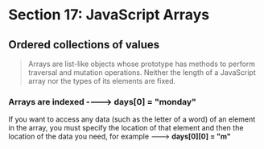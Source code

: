 # Section 17: JavaScript Arrays
## Ordered collections of values
> Arrays are list-like objects whose prototype has methods to perform traversal and mutation operations. Neither the length of a JavaScript array nor the types of its elements are fixed.
### **Arrays are indexed** ----> days[0] = "monday"
If you want to access any data (such as the letter of a word) of an element in the array, you must specify the location of that element and then the location of the data you need, for example ---> **days[0][0] = "m"**
